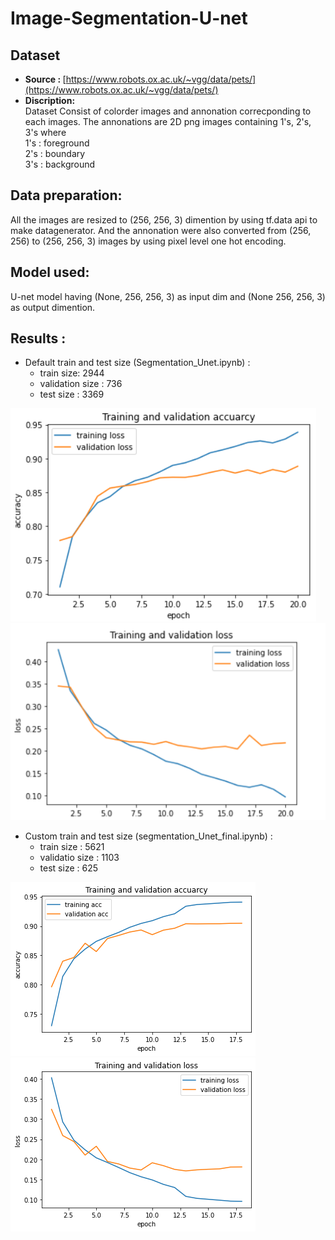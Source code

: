 #  Image-Segmentation-U-net

##  Dataset
* <b>Source : </b> [https://www.robots.ox.ac.uk/~vgg/data/pets/](https://www.robots.ox.ac.uk/~vgg/data/pets/)
* <b>Discription:</b><br>
  Dataset Consist of colorder images and annonation correcponding to each  images. The annonations are 2D png images containing 1's, 2's, 3's where<br>
  1's : foreground<br>
  2's : boundary<br>
  3's : background
  
 ## Data preparation:
 All the images are resized to (256, 256, 3) dimention by using tf.data api to make datagenerator. And the annonation were also converted from (256, 256) to (256, 256, 3) images by using  pixel level one hot encoding.
  
## Model used:
U-net model having (None, 256, 256, 3) as input dim and (None 256, 256, 3) as output dimention.

## Results :

* Default train and test size (Segmentation_Unet.ipynb) :
  * train size: 2944
  * validation size : 736
  * test size : 3369
<p float="left">
<img src="https://github.com/vishalsingha/Image-Segmentation-U-net/blob/main/Images/Segmentation_unet/acc.png?raw=true" >
<img src="https://github.com/vishalsingha/Image-Segmentation-U-net/blob/main/Images/Segmentation_unet/loss.png?raw=true">
</p>

* Custom train and test size (segmentation_Unet_final.ipynb) :
     * train size : 5621
     * validatio size : 1103
     * test size : 625
  
<p float="left">
<img src="https://github.com/vishalsingha/Image-Segmentation-U-net/blob/main/Images/Segmentation_unet_final/acc1.png?raw=true" >
<img src="https://github.com/vishalsingha/Image-Segmentation-U-net/blob/main/Images/Segmentation_unet_final/loss1.png?raw=true">
</p>


  






